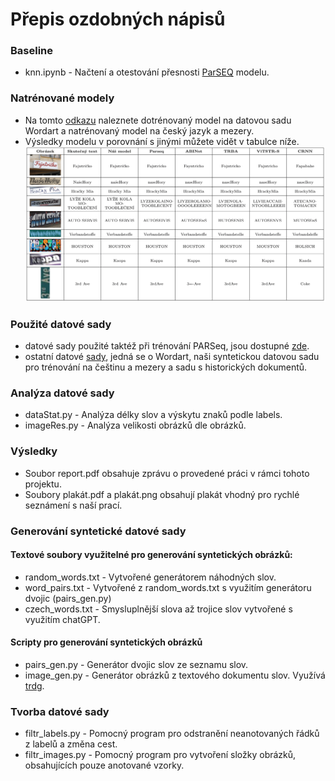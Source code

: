 # Přepis ozdobných nápisů
### Baseline
  - knn.ipynb - Načtení a otestování přesnosti [ParSEQ](https://github.com/baudm/parseq) modelu.
### Natrénované modely
  - Na tomto [odkazu](https://drive.google.com/drive/folders/1jsmSuNVoA33oGUKzIUBaNZN2STZSDUtC) naleznete dotrénovaný model na datovou sadu Wordart a natrénovaný model na český jazyk a mezery.
  - Výsledky modelu v porovnání s jinými můžete vidět v tabulce níže.
![Porovnání OCR výstupů různých modelů na příkladech i s českými slovy.](Figures/porovnaniOCRotocene.png)
### Použité datové sady
 - datové sady použité taktéž při trénování PARSeq, jsou dostupné [zde](https://github.com/baudm/parseq/blob/main/Datasets.md).
 - ostatní datové [sady](https://drive.google.com/drive/folders/1Aqv98d6O5m63FeeysN_s6VxpA8nlGTKJ), jedná se o Wordart, naši syntetickou datovou sadu pro trénování na češtinu a mezery a sadu s historických dokumentů.
### Analýza datové sady
  - dataStat.py - Analýza délky slov a výskytu znaků podle labels.
  - imageRes.py - Analýza velikosti obrázků dle obrázků.
### Výsledky
  - Soubor report.pdf obsahuje zprávu o provedené práci v rámci tohoto projektu.
  - Soubory plakát.pdf a plakát.png obsahují plakát vhodný pro rychlé seznámení s naší prací.
### Generování syntetické datové sady
#### Textové soubory využitelné pro generování syntetických obrázků:
  - random_words.txt - Vytvořené generátorem náhodných slov.
  - word_pairs.txt - Vytvořené z random_words.txt s využitím generátoru dvojic (pairs_gen.py)
  - czech_words.txt - Smysluplnější slova až trojice slov vytvořené s využitím chatGPT.
#### Scripty pro generování syntetických obrázků
  - pairs_gen.py - Generátor dvojic slov ze seznamu slov.
  - image_gen.py - Generátor obrázků z textového dokumentu slov. Využívá [trdg](https://github.com/Belval/TextRecognitionDataGenerator/tree/master).
### Tvorba datové sady
- filtr_labels.py - Pomocný program pro odstranění neanotovaných řádků z labelů a změna cest.
- filtr_images.py - Pomocný program pro vytvoření složky obrázků, obsahujících pouze anotované vzorky.


